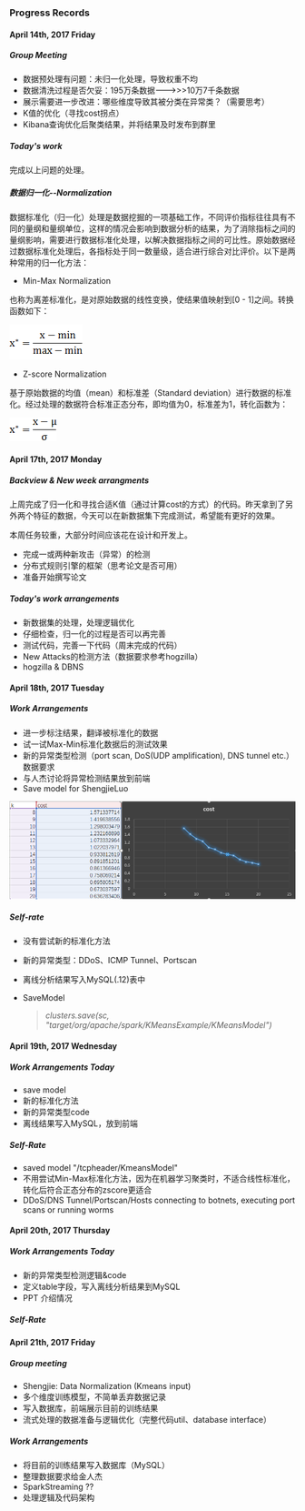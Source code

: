 ### Progress Records

#### April 14th, 2017 Friday

##### Group Meeting

* 数据预处理有问题：未归一化处理，导致权重不均
* 数据清洗过程是否欠妥：195万条数据--->>>10万7千条数据
* 展示需要进一步改进：哪些维度导致其被分类在异常类？（需要思考）
* K值的优化（寻找cost拐点）
* Kibana查询优化后聚类结果，并将结果及时发布到群里

##### Today's work

完成以上问题的处理。

##### 数据归一化--Normalization

数据标准化（归一化）处理是数据挖掘的一项基础工作，不同评价指标往往具有不同的量纲和量纲单位，这样的情况会影响到数据分析的结果，为了消除指标之间的量纲影响，需要进行数据标准化处理，以解决数据指标之间的可比性。原始数据经过数据标准化处理后，各指标处于同一数量级，适合进行综合对比评价。以下是两种常用的归一化方法：

* Min-Max Normalization

也称为离差标准化，是对原始数据的线性变换，使结果值映射到[0 - 1]之间。转换函数如下：

![min-max_normalization](../pics/min-max_normalization.gif)

* Z-score Normalization

基于原始数据的均值（mean）和标准差（Standard deviation）进行数据的标准化。经过处理的数据符合标准正态分布，即均值为0，标准差为1，转化函数为：

![z-score_normalization](../pics/z-score_normalization.gif)

#### April 17th, 2017 Monday

##### Backview & New week arrangments

上周完成了归一化和寻找合适K值（通过计算cost的方式）的代码。昨天拿到了另外两个特征的数据，今天可以在新数据集下完成测试，希望能有更好的效果。

本周任务较重，大部分时间应该花在设计和开发上。

* 完成一或两种新攻击（异常）的检测
* 分布式规则引擎的框架（思考论文是否可用）
* 准备开始撰写论文

##### Today's work arrangements

* 新数据集的处理，处理逻辑优化
* 仔细检查，归一化的过程是否可以再完善
* 测试代码，完善一下代码（周末完成的代码）
* New Attacks的检测方法（数据要求参考hogzilla）
* hogzilla & DBNS

#### April 18th, 2017 Tuesday

##### Work Arrangements

* 进一步标注结果，翻译被标准化的数据
* 试一试Max-Min标准化数据后的测试效果
* 新的异常类型检测（port scan, DoS(UDP amplification), DNS tunnel etc.）数据要求
* 与人杰讨论将异常检测结果放到前端
* Save model for ShengjieLuo

![k-cost](../pics/k-cost.png)

##### Self-rate

* 没有尝试新的标准化方法

* 新的异常类型：DDoS、ICMP Tunnel、Portscan

* 离线分析结果写入MySQL(.12)表中

* SaveModel

  > *clusters.save(sc, "target/org/apache/spark/KMeansExample/KMeansModel")*

#### April 19th, 2017 Wednesday

##### Work Arrangements Today

* save model
* 新的标准化方法
* 新的异常类型code
* 离线结果写入MySQL，放到前端

##### Self-Rate

* saved model "/tcpheader/KmeansModel"
* 不用尝试Min-Max标准化方法，因为在机器学习聚类时，不适合线性标准化，转化后符合正态分布的zscore更适合
* DDoS/DNS Tunnel/Portscan/Hosts connecting to botnets, executing port scans or running worms

#### April 20th, 2017 Thursday

##### Work Arrangements Today

* 新的异常类型检测逻辑&code
* 定义table字段，写入离线分析结果到MySQL
* PPT 介绍情况

##### Self-Rate



#### April 21th, 2017 Friday

##### Group meeting

* Shengjie: Data Normalization (Kmeans input)
* 多个维度训练模型，不简单丢弃数据记录
* 写入数据库，前端展示目前的训练结果
* 流式处理的数据准备与逻辑优化（完整代码util、database interface）

##### Work Arrangements

* 将目前的训练结果写入数据库（MySQL）
* 整理数据要求给金人杰
* SparkStreaming ??
* 处理逻辑及代码架构